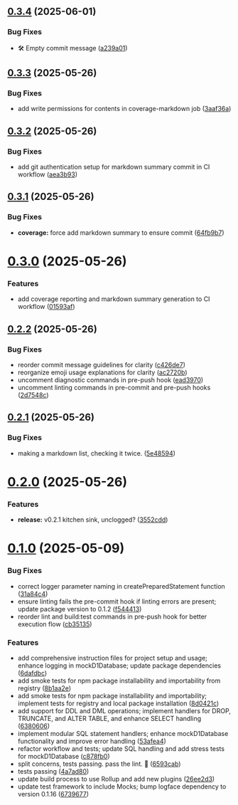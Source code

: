 ## [0.3.4](https://github.com/variablesoftware/mock-d1/compare/v0.3.3...v0.3.4) (2025-06-01)


### Bug Fixes

* 🛠️ Empty commit message ([a239a01](https://github.com/variablesoftware/mock-d1/commit/a239a016d76f097fd2697f5de18cfc76fa7267c7))

## [0.3.3](https://github.com/variablesoftware/mock-d1/compare/v0.3.2...v0.3.3) (2025-05-26)


### Bug Fixes

* add write permissions for contents in coverage-markdown job ([3aaf36a](https://github.com/variablesoftware/mock-d1/commit/3aaf36a75b302d11f516d5b376a3022ecd7b44d1))

## [0.3.2](https://github.com/variablesoftware/mock-d1/compare/v0.3.1...v0.3.2) (2025-05-26)


### Bug Fixes

* add git authentication setup for markdown summary commit in CI workflow ([aea3b93](https://github.com/variablesoftware/mock-d1/commit/aea3b938c8e3d97d6bfb9e2abb7e7d0680b661b1))

## [0.3.1](https://github.com/variablesoftware/mock-d1/compare/v0.3.0...v0.3.1) (2025-05-26)


### Bug Fixes

* **coverage:** force add markdown summary to ensure commit ([64fb9b7](https://github.com/variablesoftware/mock-d1/commit/64fb9b76d7b846b4df45462f4a41cdf41804a109))

# [0.3.0](https://github.com/variablesoftware/mock-d1/compare/v0.2.2...v0.3.0) (2025-05-26)


### Features

* add coverage reporting and markdown summary generation to CI workflow ([01593af](https://github.com/variablesoftware/mock-d1/commit/01593af623a1701bba8de7aa906d409d8b5a78e2))

## [0.2.2](https://github.com/variablesoftware/mock-d1/compare/v0.2.1...v0.2.2) (2025-05-26)


### Bug Fixes

* reorder commit message guidelines for clarity ([c426de7](https://github.com/variablesoftware/mock-d1/commit/c426de714f3369fdbbe6fa5ee3d7c31a4fa279bd))
* reorganize emoji usage explanations for clarity ([ac2720b](https://github.com/variablesoftware/mock-d1/commit/ac2720bd9b7080e54211139cb4f078d52e26ab27))
* uncomment diagnostic commands in pre-push hook ([ead3970](https://github.com/variablesoftware/mock-d1/commit/ead3970ad7a4dcdca443dd6aa597b0002dde2fff))
* uncomment linting commands in pre-commit and pre-push hooks ([2d7548c](https://github.com/variablesoftware/mock-d1/commit/2d7548cda75323c16b568db0cfcf0fe57346019b))

## [0.2.1](https://github.com/variablesoftware/mock-d1/compare/v0.2.0...v0.2.1) (2025-05-26)


### Bug Fixes

* making a markdown list, checking it twice. ([5e48594](https://github.com/variablesoftware/mock-d1/commit/5e48594729c4289efed7a412b84642b5646bbf6c))

# [0.2.0](https://github.com/variablesoftware/mock-d1/compare/v0.1.11...v0.2.0) (2025-05-26)


### Features

* **release:** v0.2.1 kitchen sink, unclogged? ([3552cdd](https://github.com/variablesoftware/mock-d1/commit/3552cdd7cc6c9dd14ab3b0e8246ce1503da327ef))

# [0.1.0](https://github.com/variablesoftware/mock-d1/compare/v0.0.1...v0.1.0) (2025-05-09)


### Bug Fixes

* correct logger parameter naming in createPreparedStatement function ([31a84c4](https://github.com/variablesoftware/mock-d1/commit/31a84c432eabc3b18d3e7f7d933ced21deebf106))
* ensure linting fails the pre-commit hook if linting errors are present; update package version to 0.1.2 ([f544413](https://github.com/variablesoftware/mock-d1/commit/f54441372742af227bc72ef61b46006ea9812196))
* reorder lint and build:test commands in pre-push hook for better execution flow ([cb35135](https://github.com/variablesoftware/mock-d1/commit/cb351355f8eae699e7286d71fca6daf4cc19024e))


### Features

* add comprehensive instruction files for project setup and usage; enhance logging in mockD1Database; update package dependencies ([6dafdbc](https://github.com/variablesoftware/mock-d1/commit/6dafdbcabb326ad7c406b753df1182df5fe2d175))
* add smoke tests for npm package installability and importability from registry ([8b1aa2e](https://github.com/variablesoftware/mock-d1/commit/8b1aa2e34667260cc264a095a3cb8262ca1a4078))
* add smoke tests for npm package installability and importability; implement tests for registry and local package installation ([8d0421c](https://github.com/variablesoftware/mock-d1/commit/8d0421c578c3155ddfe81a6683ef48b258bcbcdd))
* add support for DDL and DML operations; implement handlers for DROP, TRUNCATE, and ALTER TABLE, and enhance SELECT handling ([6380606](https://github.com/variablesoftware/mock-d1/commit/63806063017026d05966ad575786fe4443381748))
* implement modular SQL statement handlers; enhance mockD1Database functionality and improve error handling ([53afea4](https://github.com/variablesoftware/mock-d1/commit/53afea43fb056511a24edc488528badb89df31ae))
* refactor workflow and tests; update SQL handling and add stress tests for mockD1Database ([c878fb0](https://github.com/variablesoftware/mock-d1/commit/c878fb0d9fd10c35f90f41096ea9205cb75d1109))
* split concerns, tests passing. pass the lint. 🧶 ([6593cab](https://github.com/variablesoftware/mock-d1/commit/6593cab166709aeff687eb1db086b536136fa32b))
* tests passing ([4a7ad80](https://github.com/variablesoftware/mock-d1/commit/4a7ad8062147a1a9627c45a7d847dd858c1cf6ba))
* update build process to use Rollup and add new plugins ([26ee2d3](https://github.com/variablesoftware/mock-d1/commit/26ee2d305e546510a69152f06f48c734dca8f319))
* update test framework to include Mocks; bump logface dependency to version 0.1.16 ([6739677](https://github.com/variablesoftware/mock-d1/commit/6739677c446b65245301e19db1e37e46480f0719))
